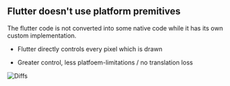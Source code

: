 ## Flutter doesn't use platform premitives

The flutter code is not converted into some native code while it has its own custom implementation.

- Flutter directly controls every pixel which is drawn

- Greater control, less platfoem-limitations / no translation loss

![Diffs](https://user-images.githubusercontent.com/64080063/148990346-7272d852-3ec3-4414-940b-d3f94a2be194.jpg)
